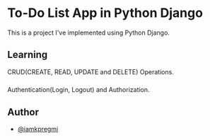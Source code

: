 # To-Do List App in Python Django

This is a project I've implemented using Python Django.

## Learning

CRUD(CREATE, READ, UPDATE and DELETE) Operations.
#####
Authentication(Login, Logout) and Authorization.

## Author

- [@iamkpregmi](https://www.github.com/iamkpregmi)
